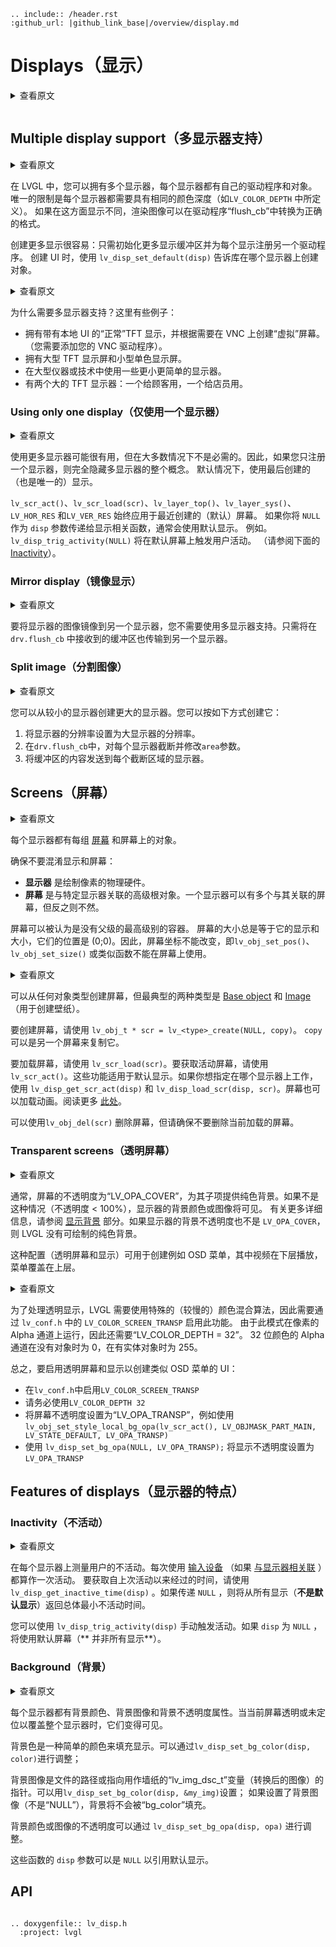 ```eval_rst
.. include:: /header.rst 
:github_url: |github_link_base|/overview/display.md
```
# Displays（显示）

<details>
<summary>查看原文</summary>
<p>

``` important:: The basic concept of *display* in LVGL is explained in the [Porting](/porting/display) section. So before reading further, please read the [Porting](/porting/display) section first.
```
 
</p>
</details>

``` important:: LVGL 中*display* 的基本概念在[Porting](/porting/display) 部分进行了解释。因此，在进一步阅读之前，请先阅读 [移植](/porting/display) 部分。
```

## Multiple display support（多显示器支持）

<details>
<summary>查看原文</summary>
<p>

In LVGL, you can have multiple displays, each with their own driver and objects. The only limitation is that every display needs to be have same color depth (as defined in `LV_COLOR_DEPTH`). 
If the displays are different in this regard the rendered image can be converted to the correct format in the drivers `flush_cb`.

Creating more displays is easy: just initialize more display buffers and register another driver for every display.
When you create the UI, use `lv_disp_set_default(disp)` to tell the library on which display to create objects.
 
</p>
</details>

在 LVGL 中，您可以拥有多个显示器，每个显示器都有自己的驱动程序和对象。唯一的限制是每个显示器都需要具有相同的颜色深度（如`LV_COLOR_DEPTH` 中所定义）。
如果在这方面显示不同，渲染图像可以在驱动程序“flush_cb”中转换为正确的格式。

创建更多显示很容易：只需初始化更多显示缓冲区并为每个显示注册另一个驱动程序。
创建 UI 时，使用 `lv_disp_set_default(disp)` 告诉库在哪个显示器上创建对象。

<details>
<summary>查看原文</summary>
<p>

Why would you want multi-display support? Here are some examples:
- Have a "normal" TFT display with local UI and create "virtual" screens on VNC on demand. (You need to add your VNC driver).
- Have a large TFT display and a small monochrome display.
- Have some smaller and simple displays in a large instrument or technology.
- Have two large TFT displays: one for a customer and one for the shop assistant.
 
</p>
</details>

为什么需要多显示器支持？这里有些例子：
- 拥有带有本地 UI 的“正常”TFT 显示，并根据需要在 VNC 上创建“虚拟”屏幕。 （您需要添加您的 VNC 驱动程序）。
- 拥有大型 TFT 显示屏和小型单色显示屏。
- 在大型仪器或技术中使用一些更小更简单的显示器。
- 有两个大的 TFT 显示器：一个给顾客用，一个给店员用。

### Using only one display（仅使用一个显示器）

<details>
<summary>查看原文</summary>
<p>

Using more displays can be useful but in most cases it's not required. Therefore, the whole concept of multi-display is completely hidden if you register only one display.
By default, the lastly created (and only) display is used.

`lv_scr_act()`, `lv_scr_load(scr)`, `lv_layer_top()`, `lv_layer_sys()`, `LV_HOR_RES` and `LV_VER_RES` are always applied on the most recently created (default) screen.
If you pass `NULL` as `disp` parameter to display related function, usually the default display will be used.
E.g. `lv_disp_trig_activity(NULL)` will trigger a user activity on the default screen. (See below in [Inactivity](#Inactivity)).
 
</p>
</details>

使用更多显示器可能很有用，但在大多数情况下不是必需的。因此，如果您只注册一个显示器，则完全隐藏多显示器的整个概念。
默认情况下，使用最后创建的（也是唯一的）显示。

`lv_scr_act()`、`lv_scr_load(scr)`、`lv_layer_top()`、`lv_layer_sys()`、`LV_HOR_RES` 和`LV_VER_RES` 始终应用于最近创建的（默认）屏幕。
如果你将 `NULL` 作为 `disp` 参数传递给显示相关函数，通常会使用默认显示。
例如。 `lv_disp_trig_activity(NULL)` 将在默认屏幕上触发用户活动。 （请参阅下面的 [Inactivity](#Inactivity)）。

### Mirror display（镜像显示）

<details>
<summary>查看原文</summary>
<p>

To mirror the image of the display to another display, you don't need to use the multi-display support. Just transfer the buffer received in `drv.flush_cb` to the other display too.
 
</p>
</details>

要将显示器的图像镜像到另一个显示器，您不需要使用多显示器支持。只需将在 `drv.flush_cb` 中接收到的缓冲区也传输到另一个显示器。

### Split image（分割图像）

<details>
<summary>查看原文</summary>
<p>

You can create a larger display from smaller ones. You can create it as below:
1. Set the resolution of the displays to the large display's resolution.
2. In `drv.flush_cb`, truncate and modify the `area` parameter for each display.
3. Send the buffer's content to each display with the truncated area.
 
</p>
</details>

您可以从较小的显示器创建更大的显示器。您可以按如下方式创建它：
1. 将显示器的分辨率设置为大显示器的分辨率。
2. 在`drv.flush_cb`中，对每个显示器截断并修改`area`参数。
3. 将缓冲区的内容发送到每个截断区域的显示器。

## Screens（屏幕）

<details>
<summary>查看原文</summary>
<p>

Every display has each set of [Screens](overview/object#screen-the-most-basic-parent) and the object on the screens.

Be sure not to confuse displays and screens:

* **Displays** are the physical hardware drawing the pixels.
* **Screens** are the high-level root objects associated with a particular display. One display can have multiple screens associated with it, but not vice versa.

Screens can be considered the highest level containers which have no parent.
The screen's size is always equal to its display and size their position is (0;0). Therefore, the screens coordinates can't be changed, i.e. `lv_obj_set_pos()`, `lv_obj_set_size()` or similar functions can't be used on screens.
 
</p>
</details>

每个显示器都有每组 [屏幕](overview/object#screen-the-most-basic-parent) 和屏幕上的对象。

确保不要混淆显示和屏幕：

* **显示器** 是绘制像素的物理硬件。
* **屏幕** 是与特定显示器关联的高级根对象。一个显示器可以有多个与其关联的屏幕，但反之则不然。

屏幕可以被认为是没有父级的最高级别的容器。
屏幕的大小总是等于它的显示和大小，它们的位置是 (0;0)。因此，屏幕坐标不能改变，即`lv_obj_set_pos()`、`lv_obj_set_size()` 或类似函数不能在屏幕上使用。

<details>
<summary>查看原文</summary>
<p>

A screen can be created from any object type but the two most typical types are the [Base object](/widgets/obj) and the [Image](/widgets/core/img) (to create a wallpaper).

To create a screen, use `lv_obj_t * scr = lv_<type>_create(NULL, copy)`. `copy` can be an other screen to copy it.

To load a screen, use `lv_scr_load(scr)`. To get the active screen, use `lv_scr_act()`. These functions works on the default display. If you want to to specify which display to work on, use `lv_disp_get_scr_act(disp)` and `lv_disp_load_scr(disp, scr)`. Screen can be loaded with animations too. Read more [here](object.html#load-screens).

Screens can be deleted with `lv_obj_del(scr)`, but ensure that you do not delete the currently loaded screen.
 
</p>
</details>

可以从任何对象类型创建屏幕，但最典型的两种类型是 [Base object](/widgets/obj) 和 [Image](/widgets/core/img)（用于创建壁纸）。

要创建屏幕，请使用 `lv_obj_t * scr = lv_<type>_create(NULL, copy)`。 `copy` 可以是另一个屏幕来复制它。

要加载屏幕，请使用 `lv_scr_load(scr)`。要获取活动屏幕，请使用 `lv_scr_act()`。这些功能适用于默认显示。如果你想指定在哪个显示器上工作，使用 `lv_disp_get_scr_act(disp)` 和 `lv_disp_load_scr(disp, scr)`。屏幕也可以加载动画。阅读更多 [此处](object.html#load-screens)。

可以使用`lv_obj_del(scr)` 删除屏幕，但请确保不要删除当前加载的屏幕。

### Transparent screens（透明屏幕）

<details>
<summary>查看原文</summary>
<p>

Usually, the opacity of the screen is `LV_OPA_COVER` to provide a solid background for its children. If it's not the case (opacity &lt; 100%) the display's background color or image will be visible. 
See the [Display background](#display-background) section for more details. If the display's background opacity is also not `LV_OPA_COVER` LVGL has no solid background to draw. 

This configuration (transparent screen and display) could be used to create for example OSD menus where a video is played on a lower layer, and a menu is overlayed on an upper layer.
 
</p>
</details>

通常，屏幕的不透明度为“LV_OPA_COVER”，为其子项提供纯色背景。如果不是这种情况（不透明度 < 100%），显示器的背景颜色或图像将可见。
有关更多详细信息，请参阅 [显示背景](#display-background) 部分。如果显示器的背景不透明度也不是 `LV_OPA_COVER`，则 LVGL 没有可绘制的纯色背景。

这种配置（透明屏幕和显示）可用于创建例如 OSD 菜单，其中视频在下层播放，菜单覆盖在上层。

<details>
<summary>查看原文</summary>
<p>

To handle transparent displays special (slower) color mixing algorithms need to be used by LVGL so this feature needs to enabled with `LV_COLOR_SCREEN_TRANSP` in `lv_conf.h`. 
As this mode operates on the Alpha channel of the pixels `LV_COLOR_DEPTH = 32` is also required. The Alpha channel of 32-bit colors will be 0 where there are no objects and 255 where there are solid objects.

In summary, to enable transparent screen and displays to create OSD menu-like UIs:
- Enable `LV_COLOR_SCREEN_TRANSP` in `lv_conf.h`
- Be sure to use `LV_COLOR_DEPTH 32`
- Set the screens opacity to `LV_OPA_TRANSP` e.g. with `lv_obj_set_style_local_bg_opa(lv_scr_act(), LV_OBJMASK_PART_MAIN, LV_STATE_DEFAULT, LV_OPA_TRANSP)`
- Set the display opacity to `LV_OPA_TRANSP` with `lv_disp_set_bg_opa(NULL, LV_OPA_TRANSP);`
 
</p>
</details>

为了处理透明显示，LVGL 需要使用特殊的（较慢的）颜色混合算法，因此需要通过 `lv_conf.h` 中的 `LV_COLOR_SCREEN_TRANSP` 启用此功能。
由于此模式在像素的 Alpha 通道上运行，因此还需要“LV_COLOR_DEPTH = 32”。 32 位颜色的 Alpha 通道在没有对象时为 0，在有实体对象时为 255。

总之，要启用透明屏幕和显示以创建类似 OSD 菜单的 UI：
- 在`lv_conf.h`中启用`LV_COLOR_SCREEN_TRANSP`
- 请务必使用`LV_COLOR_DEPTH 32`
- 将屏幕不透明度设置为“LV_OPA_TRANSP”，例如使用`lv_obj_set_style_local_bg_opa(lv_scr_act(), LV_OBJMASK_PART_MAIN, LV_STATE_DEFAULT, LV_OPA_TRANSP)`
- 使用 `lv_disp_set_bg_opa(NULL, LV_OPA_TRANSP);` 将显示不透明度设置为 `LV_OPA_TRANSP`

## Features of displays（显示器的特点）

### Inactivity（不活动）

<details>
<summary>查看原文</summary>
<p>

The user's inactivity is measured on each display. Every use of an [Input device](/overview/indev) (if [associated with the display](/porting/indev#other-features)) counts as an activity.
To get time elapsed since the last activity, use `lv_disp_get_inactive_time(disp)`. If `NULL` is passed, the overall smallest inactivity time will be returned from all displays (**not the default display**).

You can manually trigger an activity using `lv_disp_trig_activity(disp)`. If `disp` is `NULL`, the default screen will be used (**and not all displays**).
 
</p>
</details>

在每个显示器上测量用户的不活动。每次使用 [输入设备](/overview/indev) （如果 [与显示器相关联](/porting/indev#other-features) ）都算作一次活动。
要获取自上次活动以来经过的时间，请使用 `lv_disp_get_inactive_time(disp)` 。如果传递 `NULL` ，则将从所有显示（**不是默认显示**）返回总体最小不活动时间。

您可以使用 `lv_disp_trig_activity(disp)` 手动触发活动。如果 `disp` 为 `NULL` ，将使用默认屏幕（** 并非所有显示**）。

### Background（背景）

<details>
<summary>查看原文</summary>
<p>

Every display has background color, a background image and background opacity properties. They become visible when the current screen is transparent or not positioned to cover the whole display.

Background color is a simple color to fill the display. It can be adjusted with `lv_disp_set_bg_color(disp, color)`;

Background image is a path to a file or a pointer to an `lv_img_dsc_t` variable (converted image) to be used as wallpaper. It can be set with `lv_disp_set_bg_color(disp, &my_img)`;
If the background image is set (not `NULL`) the background won't be filled with `bg_color`.

The opacity of the background color or image can be adjusted with `lv_disp_set_bg_opa(disp, opa)`. 

The `disp` parameter of these functions can be `NULL` to refer it to the default display.
 
</p>
</details>


每个显示器都有背景颜色、背景图像和背景不透明度属性。当当前屏幕透明或未定位以覆盖整个显示器时，它们变得可见。

背景色是一种简单的颜色来填充显示。可以通过`lv_disp_set_bg_color(disp, color)`进行调整；

背景图像是文件的路径或指向用作墙纸的“lv_img_dsc_t”变量（转换后的图像）的指针。可以用`lv_disp_set_bg_color(disp, &my_img)`设置；
如果设置了背景图像（不是“NULL”），背景将不会被“bg_color”填充。

背景颜色或图像的不透明度可以通过 `lv_disp_set_bg_opa(disp, opa)` 进行调整。

这些函数的 `disp` 参数可以是 `NULL` 以引用默认显示。


## API

```eval_rst

.. doxygenfile:: lv_disp.h
  :project: lvgl

```
